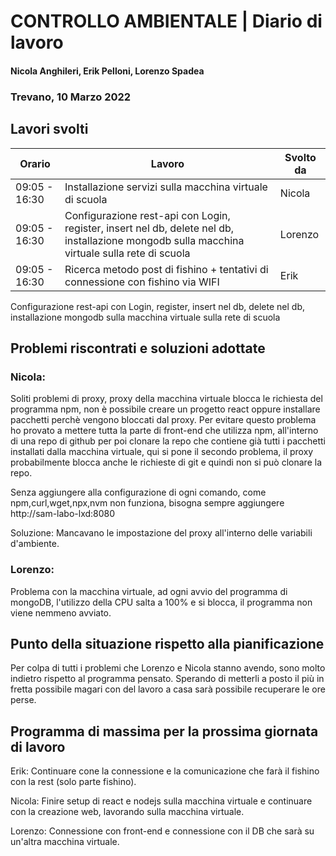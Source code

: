 # CONTROLLO AMBIENTALE | Diario di lavoro
#### Nicola Anghileri, Erik Pelloni, Lorenzo Spadea
### Trevano, 10 Marzo 2022

## Lavori svolti


|Orario        |Lavoro                                         |Svolto da                  |
|--------------|-----------------------------------------------|---------------------------|
|09:05 - 16:30 |Installazione servizi sulla macchina virtuale di scuola                     |Nicola                    |
|09:05 - 16:30 |Configurazione rest-api con Login, register, insert nel db, delete nel db, installazione mongodb sulla macchina virtuale sulla rete di scuola           | Lorenzo                   |
|09:05 - 16:30 |Ricerca metodo post di fishino + tentativi di connessione con fishino via WIFI | Erik     |

Configurazione rest-api con Login, register, insert nel db, delete nel db, installazione mongodb sulla macchina virtuale sulla rete di scuola

##  Problemi riscontrati e soluzioni adottate

### Nicola: 

Soliti problemi di proxy, proxy della macchina virtuale blocca le richiesta del programma npm, non è possibile creare un progetto
react oppure installare pacchetti perchè vengono bloccati dal proxy.
Per evitare questo problema ho provato a mettere tutta la parte di front-end che utilizza npm, all'interno di una repo di github 
per poi clonare la repo che contiene già tutti i pacchetti installati dalla macchina virtuale, qui si pone il secondo problema, il proxy probabilmente blocca anche le richieste di git e quindi non si può clonare la repo.


Senza aggiungere alla configurazione di ogni comando, come npm,curl,wget,npx,nvm non funziona, bisogna sempre aggiungere http://sam-labo-lxd:8080


Soluzione:
Mancavano le impostazione del proxy all'interno delle variabili d'ambiente.


### Lorenzo:
Problema con la macchina virtuale, ad ogni avvio del programma di mongoDB, l'utilizzo della CPU salta a 100% e si blocca, il programma non viene nemmeno avviato.

## Punto della situazione rispetto alla pianificazione

Per colpa di tutti i problemi che Lorenzo e Nicola stanno avendo, sono molto indietro rispetto al programma pensato.
Sperando di metterli a posto il più in fretta possibile magari con del lavoro a casa sarà possibile recuperare le ore perse.

## Programma di massima per la prossima giornata di lavoro

Erik: 
Continuare cone la connessione e la comunicazione che farà il fishino con la rest (solo parte fishino).

Nicola:
Finire setup di react e nodejs sulla macchina virtuale e continuare con la creazione web, lavorando sulla macchina virtuale.

Lorenzo:
Connessione con front-end e connessione con il DB che sarà su un'altra macchina virtuale.
